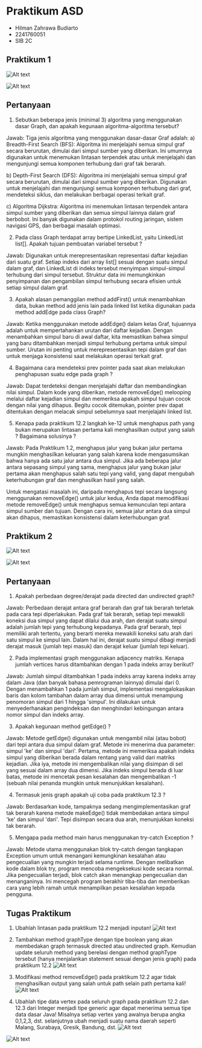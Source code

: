 # Praktikum ASD

- Hilman Zahrawa Budiarto
- 2241760051
- SIB 2C

## Praktikum 1

![Alt text](image.png)

![Alt text](image-1.png)

## Pertanyaan
1. Sebutkan beberapa jenis (minimal 3) algoritma yang menggunakan dasar Graph, dan apakah kegunaan algoritma-algoritma tersebut?

Jawab:
Tiga jenis algoritma yang menggunakan dasar-dasar Graf adalah:
a) Breadth-First Search (BFS): Algoritma ini menjelajahi semua simpul graf secara berurutan, dimulai dari simpul sumber yang diberikan. Ini umumnya digunakan untuk menemukan lintasan terpendek atau untuk menjelajahi dan mengunjungi semua komponen terhubung dari graf tak berarah.

b) Depth-First Search (DFS): Algoritma ini menjelajahi semua simpul graf secara berurutan, dimulai dari simpul sumber yang diberikan. Digunakan untuk menjelajahi dan mengunjungi semua komponen terhubung dari graf, mendeteksi siklus, dan melakukan berbagai operasi terkait graf.

c) Algoritma Dijkstra: Algoritma ini menemukan lintasan terpendek antara simpul sumber yang diberikan dan semua simpul lainnya dalam graf berbobot. Ini banyak digunakan dalam protokol routing jaringan, sistem navigasi GPS, dan berbagai masalah optimasi.

2. Pada class Graph terdapat array bertipe LinkedList, yaitu LinkedList list[]. Apakah tujuan pembuatan variabel tersebut ?

Jawab:
Digunakan untuk merepresentasikan representasi daftar kejadian dari suatu graf. Setiap indeks dari array list[] sesuai dengan suatu simpul dalam graf, dan LinkedList di indeks tersebut menyimpan simpul-simpul terhubung dari simpul tersebut. Struktur data ini memungkinkan penyimpanan dan pengambilan simpul terhubung secara efisien untuk setiap simpul dalam graf.

3. Apakah alasan pemanggilan method addFirst() untuk menambahkan data, bukan method add jenis lain pada linked list ketika digunakan pada method addEdge pada class Graph?

Jawab:
Ketika menggunakan metode addEdge() dalam kelas Graf, tujuannya adalah untuk mempertahankan urutan dari daftar kejadian. Dengan menambahkan simpul baru di awal daftar, kita memastikan bahwa simpul yang baru ditambahkan menjadi simpul terhubung pertama untuk simpul sumber. Urutan ini penting untuk merepresentasikan tepi dalam graf dan untuk menjaga konsistensi saat melakukan operasi terkait graf.

4. Bagaimana cara mendeteksi prev pointer pada saat akan melakukan penghapusan suatu edge pada graph ?

Jawab:
Dapat terdeteksi dengan menjelajahi daftar dan membandingkan nilai simpul. Dalam kode yang diberikan, metode removeEdge() melooping melalui daftar kejadian simpul dan memeriksa apakah simpul tujuan cocok dengan nilai yang dihapus. Begitu cocok ditemukan, pointer prev dapat ditentukan dengan melacak simpul sebelumnya saat menjelajahi linked list.

5. Kenapa pada praktikum 12.2 langkah ke-12 untuk menghapus path yang bukan merupakan lintasan pertama kali menghasilkan output yang salah ? Bagaimana solusinya ?

Jawab:
Pada Praktikum 1.2, menghapus jalur yang bukan jalur pertama mungkin menghasilkan keluaran yang salah karena kode mengasumsikan bahwa hanya ada satu jalur antara dua simpul. Jika ada beberapa jalur antara sepasang simpul yang sama, menghapus jalur yang bukan jalur pertama akan menghapus salah satu tepi yang valid, yang dapat mengubah keterhubungan graf dan menghasilkan hasil yang salah.

Untuk mengatasi masalah ini, daripada menghapus tepi secara langsung menggunakan removeEdge() untuk jalur kedua, Anda dapat memodifikasi metode removeEdge() untuk menghapus semua kemunculan tepi antara simpul sumber dan tujuan. Dengan cara ini, semua jalur antara dua simpul akan dihapus, memastikan konsistensi dalam keterhubungan graf.

## Praktikum 2

![Alt text](image-2.png)

![Alt text](image-3.png)

## Pertanyaan

1. Apakah perbedaan degree/derajat pada directed dan undirected graph?

Jawab:
Perbedaan derajat antara graf berarah dan graf tak berarah terletak pada cara tepi diperlakukan. Pada graf tak berarah, setiap tepi mewakili koneksi dua simpul yang dapat dilalui dua arah, dan derajat suatu simpul adalah jumlah tepi yang terhubung kepadanya. Pada graf berarah, tepi memiliki arah tertentu, yang berarti mereka mewakili koneksi satu arah dari satu simpul ke simpul lain. Dalam hal ini, derajat suatu simpul dibagi menjadi derajat masuk (jumlah tepi masuk) dan derajat keluar (jumlah tepi keluar).

2. Pada implementasi graph menggunakan adjacency matriks. Kenapa jumlah vertices harus ditambahkan dengan 1 pada indeks array berikut?

Jawab:
Jumlah simpul ditambahkan 1 pada indeks array karena indeks array dalam Java (dan banyak bahasa pemrograman lainnya) dimulai dari 0. Dengan menambahkan 1 pada jumlah simpul, implementasi mengalokasikan baris dan kolom tambahan dalam array dua dimensi untuk menampung penomoran simpul dari 1 hingga 'simpul'. Ini dilakukan untuk menyederhanakan pengindeksan dan menghindari kebingungan antara nomor simpul dan indeks array.

3. Apakah kegunaan method getEdge() ?

Jawab:
Metode getEdge() digunakan untuk mengambil nilai (atau bobot) dari tepi antara dua simpul dalam graf. Metode ini menerima dua parameter: simpul 'ke' dan simpul 'dari'. Pertama, metode ini memeriksa apakah indeks simpul yang diberikan berada dalam rentang yang valid dari matriks kejadian. Jika iya, metode ini mengembalikan nilai yang disimpan di sel yang sesuai dalam array dua dimensi. Jika indeks simpul berada di luar batas, metode ini mencetak pesan kesalahan dan mengembalikan -1 (sebuah nilai penanda mungkin untuk menunjukkan kesalahan).

4. Termasuk jenis graph apakah uji coba pada praktikum 12.3 ?

Jawab:
Berdasarkan kode, tampaknya sedang mengimplementasikan graf tak berarah karena metode makeEdge() tidak membedakan antara simpul 'ke' dan simpul 'dari'. Tepi disimpan secara dua arah, menunjukkan koneksi tak berarah.

5. Mengapa pada method main harus menggunakan try-catch Exception ?

Jawab:
Metode utama menggunakan blok try-catch dengan tangkapan Exception umum untuk menangani kemungkinan kesalahan atau pengecualian yang mungkin terjadi selama runtime. Dengan melibatkan kode dalam blok try, program mencoba mengeksekusi kode secara normal. Jika pengecualian terjadi, blok catch akan menangkap pengecualian dan menanganinya. Ini mencegah program berakhir tiba-tiba dan memberikan cara yang lebih ramah untuk menampilkan pesan kesalahan kepada pengguna.

## Tugas Praktikum

1. Ubahlah lintasan pada praktikum 12.2 menjadi inputan!
![Alt text](image-4.png)

2. Tambahkan method graphType dengan tipe boolean yang akan membedakan graph termasuk directed atau undirected graph. Kemudian update seluruh method yang berelasi dengan method graphType tersebut (hanya menjalankan statement sesuai dengan jenis graph) pada praktikum 12.2
![Alt text](image-5.png)

3. Modifikasi method removeEdge() pada praktikum 12.2 agar tidak menghasilkan output yang salah untuk path selain path pertama kali!
![Alt text](image-6.png)

4. Ubahlah tipe data vertex pada seluruh graph pada praktikum 12.2 dan 12.3 dari Integer menjadi tipe generic agar dapat menerima semua tipe data dasar Java! Misalnya setiap vertex yang awalnya berupa angka 0,1,2,3, dst. selanjutnya ubah menjadi suatu nama daerah seperti Malang, Surabaya, Gresik, Bandung, dst.
![Alt text](image-7.png)

![Alt text](image-8.png)

